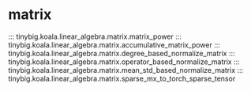 # matrix

::: tinybig.koala.linear_algebra.matrix.matrix_power
::: tinybig.koala.linear_algebra.matrix.accumulative_matrix_power
::: tinybig.koala.linear_algebra.matrix.degree_based_normalize_matrix
::: tinybig.koala.linear_algebra.matrix.operator_based_normalize_matrix
::: tinybig.koala.linear_algebra.matrix.mean_std_based_normalize_matrix
::: tinybig.koala.linear_algebra.matrix.sparse_mx_to_torch_sparse_tensor
